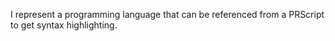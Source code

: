 I represent a programming language that can be referenced from a PRScript to get syntax highlighting.